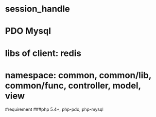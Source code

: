 
# session_handle
# PDO Mysql
# libs of client: redis
# namespace: common, common/lib, common/func, controller, model, view

#requirement
###php 5.4+, php-pdo, php-mysql
